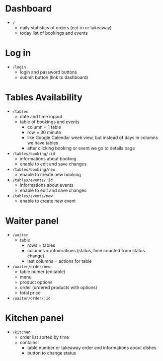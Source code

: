 # Dashboard

- `/`
  - daily statistics of orders (eat-in or takeaway)
  - today list of bookings and events

# Log in

- `/login`
  - login and password buttons
  - submit button (link to dashboard)

# Tables Availability

- `/tables`
  - date and time inpput
  - table of bookings and events
    - column = 1 table
    - row = 30 minute
    - like Google Calendar week view, but instead of days in columns we have tables
    - after clicking booking or event we go to details page
- `/tables/booking/:id`
  - informations about booking
  - enable to edit and save changes
- `/tables/booking/new`
  - enable to create new booking
- `/tables/events/:id`
  - informations about events
  - enable to edit and save changes
- `/tables/events/new`
  - enable to create new event

# Waiter panel

- `/waiter`
  - table
    - rows = tables
    - columns = infomrations (status, time counted from status change)
    - last columns = actions for table
- `/waiter/order/new`
  - table numer (editable)
  - menu
  - product options
  - order (ordered products with options)
  - total price
- `/waiter/order/:id`

# Kitchen panel

- `/kitchen`
  - order list sorted by time
  - contains:
    - table number or takeaway order and informations about dishes
    - button to change status
